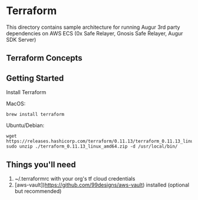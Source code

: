 # Terraform

This directory contains sample architecture for running Augur 3rd party
dependencies on AWS ECS (0x Safe Relayer, Gnosis Safe Relayer, Augur SDK
Server)

## Terraform Concepts

## Getting Started

Install Terraform

MacOS:
```
brew install terraform
```

Ubuntu/Debian:
```
wget https://releases.hashicorp.com/terraform/0.11.13/terraform_0.11.13_linux_amd64.zip
sudo unzip ./terraform_0.11.13_linux_amd64.zip -d /usr/local/bin/
```


## Things you'll need

1. ~/.terraformrc with your org's tf cloud credentials
2. [aws-vault])https://github.com/99designs/aws-vault) installed (optional but recommended)
